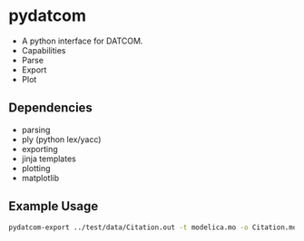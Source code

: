 # pydatcom
* A python interface for DATCOM.
* Capabilities
 * Parse
 * Export
 * Plot

## Dependencies

* parsing
 * ply (python lex/yacc)
* exporting
 * jinja templates
* plotting
 * matplotlib

## Example Usage
```bash
pydatcom-export ../test/data/Citation.out -t modelica.mo -o Citation.mo
```
